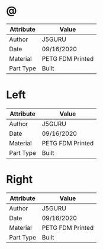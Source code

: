 # @
| Attribute | Value |
| ---  | ---     |
| Author | J5GURU |
| Date | 09/16/2020 |
| Material | PETG FDM Printed |
| Part Type | Built |
# Left
| Attribute | Value |
| ---  | ---     |
| Author | J5GURU |
| Date | 09/16/2020 |
| Material | PETG FDM Printed |
| Part Type | Built |
# Right
| Attribute | Value |
| ---  | ---     |
| Author | J5GURU |
| Date | 09/16/2020 |
| Material | PETG FDM Printed |
| Part Type | Built |
